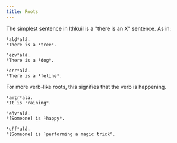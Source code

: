 ```yaml
---
title: Roots
---
```


The simplest sentence in Ithkuil is a "there is an X" sentence. As in:

```cx
¹alḑ⁰alá.
⁰There is a ¹tree⁰.

¹ezv⁰alá.
⁰There is a ¹dog⁰.

¹orr⁰alá.
⁰There is a ¹feline⁰.
```

For more verb-like roots, this signifies that the verb is happening.

```cx
¹amţr⁰alá.
⁰It is ¹raining⁰.

¹eňv⁰alá.
⁰[Someone] is ¹happy⁰.

¹uřf⁰alá.
⁰[Someone] is ¹performing a magic trick⁰.
```
